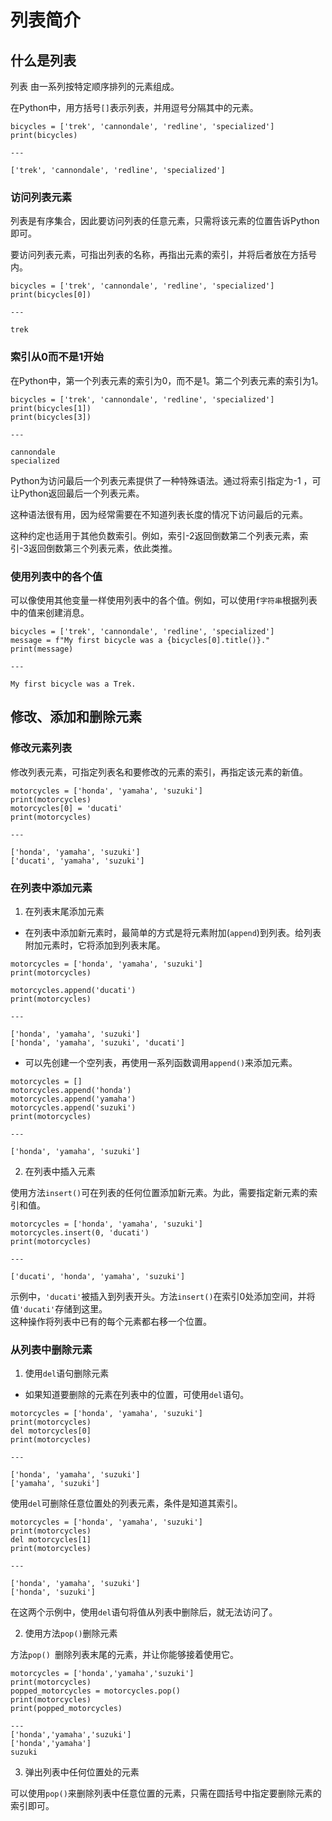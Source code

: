 # 列表简介

## 什么是列表

列表 由一系列按特定顺序排列的元素组成。   

在Python中，用方括号`[]`表示列表，并用逗号分隔其中的元素。

```
bicycles = ['trek', 'cannondale', 'redline', 'specialized'] 
print(bicycles)

---

['trek', 'cannondale', 'redline', 'specialized']
```

### 访问列表元素

列表是有序集合，因此要访问列表的任意元素，只需将该元素的位置告诉Python即可。  

要访问列表元素，可指出列表的名称，再指出元素的索引，并将后者放在方括号内。

```
bicycles = ['trek', 'cannondale', 'redline', 'specialized'] 
print(bicycles[0])

---

trek
```

### 索引从0而不是1开始

在Python中，第一个列表元素的索引为0，而不是1。第二个列表元素的索引为1。

```
bicycles = ['trek', 'cannondale', 'redline', 'specialized'] 
print(bicycles[1]) 
print(bicycles[3])

---

cannondale 
specialized
```

Python为访问最后一个列表元素提供了一种特殊语法。通过将索引指定为-1 ，可让Python返回最后一个列表元素。  

这种语法很有用，因为经常需要在不知道列表长度的情况下访问最后的元素。  

这种约定也适用于其他负数索引。例如，索引-2返回倒数第二个列表元素，索引-3返回倒数第三个列表元素，依此类推。

### 使用列表中的各个值

可以像使用其他变量一样使用列表中的各个值。例如，可以使用`f字符串`根据列表中的值来创建消息。

```
bicycles = ['trek', 'cannondale', 'redline', 'specialized'] 
message = f"My first bicycle was a {bicycles[0].title()}." 
print(message)

---

My first bicycle was a Trek.
```

## 修改、添加和删除元素

### 修改元素列表
修改列表元素，可指定列表名和要修改的元素的索引，再指定该元素的新值。
```
motorcycles = ['honda', 'yamaha', 'suzuki'] 
print(motorcycles) 
motorcycles[0] = 'ducati' 
print(motorcycles)

---

['honda', 'yamaha', 'suzuki'] 
['ducati', 'yamaha', 'suzuki']
```

### 在列表中添加元素

1. 在列表末尾添加元素
* 在列表中添加新元素时，最简单的方式是将元素附加(`append`)到列表。给列表附加元素时，它将添加到列表末尾。
```
motorcycles = ['honda', 'yamaha', 'suzuki'] 
print(motorcycles) 

motorcycles.append('ducati') 
print(motorcycles)

---

['honda', 'yamaha', 'suzuki'] 
['honda', 'yamaha', 'suzuki', 'ducati']
```

* 可以先创建一个空列表，再使用一系列函数调用`append()`来添加元素。
```
motorcycles = [] 
motorcycles.append('honda') 
motorcycles.append('yamaha') 
motorcycles.append('suzuki') 
print(motorcycles)

---

['honda', 'yamaha', 'suzuki']
```

2. 在列表中插入元素

使用方法`insert()`可在列表的任何位置添加新元素。为此，需要指定新元素的索引和值。

```
motorcycles = ['honda', 'yamaha', 'suzuki']
motorcycles.insert(0, 'ducati') 
print(motorcycles)

---

['ducati', 'honda', 'yamaha', 'suzuki']
```
示例中，`'ducati'`被插入到列表开头。方法`insert()`在索引0处添加空间，并将值`'ducati'`存储到这里。  
这种操作将列表中已有的每个元素都右移一个位置。

### 从列表中删除元素

1. 使用`del`语句删除元素

- 如果知道要删除的元素在列表中的位置，可使用`del`语句。

```
motorcycles = ['honda', 'yamaha', 'suzuki'] 
print(motorcycles) 
del motorcycles[0] 
print(motorcycles)

---

['honda', 'yamaha', 'suzuki'] 
['yamaha', 'suzuki']
```

使用`del`可删除任意位置处的列表元素，条件是知道其索引。

```
motorcycles = ['honda', 'yamaha', 'suzuki'] 
print(motorcycles) 
del motorcycles[1] 
print(motorcycles)

---

['honda', 'yamaha', 'suzuki'] 
['honda', 'suzuki']
```

在这两个示例中，使用`del`语句将值从列表中删除后，就无法访问了。

2. 使用方法`pop()`删除元素

方法`pop() `删除列表末尾的元素，并让你能够接着使用它。

```
motorcycles = ['honda','yamaha','suzuki'] 
print(motorcycles)
popped_motorcycles = motorcycles.pop()
print(motorcycles)
print(popped_motorcycles)

---
['honda','yamaha','suzuki']
['honda','yamaha']
suzuki
```

3. 弹出列表中任何位置处的元素

可以使用`pop()`来删除列表中任意位置的元素，只需在圆括号中指定要删除元素的索引即可。
